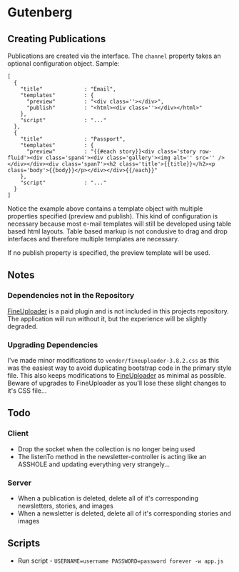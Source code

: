 # Gutenberg


## Creating Publications
Publications are created via the interface. The `channel` property takes an optional configuration object. Sample:

    [
      {
        "title"             : "Email",
        "templates"         : {
          "preview"         : "<div class=''></div>",
          "publish"         : "<html><div class=''></div></html>"
        },
        "script"            : "..."
      },
      {
        "title"             : "Passport",
        "templates"         : {
          "preview"         : "{{#each story}}<div class='story row-fluid'><div class='span4'><div class='gallery'><img alt='' src='' /></div></div><div class='span7'><h2 class='title'>{{title}}</h2><p class='body'>{{body}}</p></div></div>{{/each}}"
        },
        "script"            : "..."
      }
    ]

Notice the example above contains a template object with multiple properties specified (preview and publish). This kind of configuration is necessary because most e-mail templates will still be developed using table based html layouts. Table based markup is not condusive to drag and drop interfaces and therefore multiple templates are necessary.

If no publish property is specified, the preview template will be used.


## Notes

### Dependencies not in the Repository
[FineUploader](http://fineuploader.com/) is a paid plugin and is not included in this projects repository. The application will run without it, but the experience will be slightly degraded.

### Upgrading Dependencies
I've made minor modifications to `vendor/fineuploader-3.8.2.css` as this was the easiest way to avoid duplicating bootstrap code in the primary style file. This also keeps modifications to [FineUploader](http://fineuploader.com/) as minimal as possible. Beware of upgrades to FineUploader as you'll lose these slight changes to it's CSS file...


## Todo

### Client
* Drop the socket when the collection is no longer being used
* The listenTo method in the newsletter-controller is acting like an ASSHOLE and updating everything very strangely...

### Server
* When a publication is deleted, delete all of it's corresponding newsletters, stories, and images
* When a newsletter is deleted, delete all of it's corresponding stories and images

## Scripts
* Run script - `USERNAME=username PASSWORD=password forever -w app.js`
